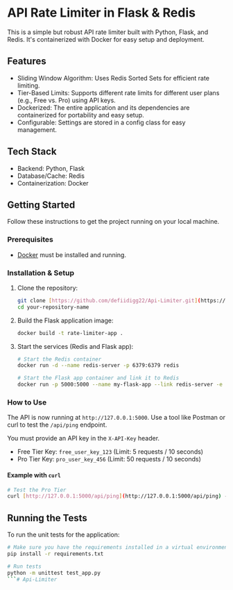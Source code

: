 # API Rate Limiter in Flask & Redis

This is a simple but robust API rate limiter built with Python, Flask, and Redis. It's containerized with Docker for easy setup and deployment.

## Features

* Sliding Window Algorithm: Uses Redis Sorted Sets for efficient rate limiting.
* Tier-Based Limits: Supports different rate limits for different user plans (e.g., Free vs. Pro) using API keys.
* Dockerized: The entire application and its dependencies are containerized for portability and easy setup.
* Configurable: Settings are stored in a config class for easy management.

## Tech Stack 

* Backend: Python, Flask
* Database/Cache: Redis
* Containerization: Docker

## Getting Started

Follow these instructions to get the project running on your local machine.

### Prerequisites

* [Docker](https://www.docker.com/products/docker-desktop/) must be installed and running.

### Installation & Setup

1.  Clone the repository:
    ```bash
    git clone [https://github.com/defiidigg22/Api-Limiter.git](https://github.com/defiidigg22/Api-Limiter.git)
    cd your-repository-name
    ```

2.  Build the Flask application image:
    ```bash
    docker build -t rate-limiter-app .
    ```

3.  Start the services (Redis and Flask app):
    ```bash
    # Start the Redis container
    docker run -d --name redis-server -p 6379:6379 redis

    # Start the Flask app container and link it to Redis
    docker run -p 5000:5000 --name my-flask-app --link redis-server -e REDIS_HOST=redis-server rate-limiter-app
    ```

### How to Use

The API is now running at `http://127.0.0.1:5000`. Use a tool like Postman or curl to test the `/api/ping` endpoint.

You must provide an API key in the `X-API-Key` header.

* Free Tier Key: `free_user_key_123` (Limit: 5 requests / 10 seconds)
* Pro Tier Key: `pro_user_key_456` (Limit: 50 requests / 10 seconds)

#### Example with `curl`

```bash
# Test the Pro Tier
curl [http://127.0.0.1:5000/api/ping](http://127.0.0.1:5000/api/ping) -H "X-API-Key: pro_user_key_456"
```

## Running the Tests

To run the unit tests for the application:

```bash
# Make sure you have the requirements installed in a virtual environment
pip install -r requirements.txt

# Run tests
python -m unittest test_app.py
```#   A p i - L i m i t e r 
 
 
